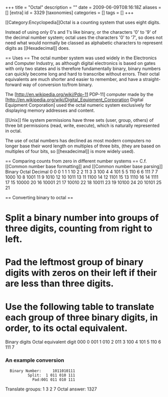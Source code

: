 +++
title = "Octal"
description = ""
date = 2009-06-09T08:16:18Z
aliases = []
[extra]
id = 3329
[taxonomies]
categories = []
tags = []
+++

[[Category:Encyclopedia]]Octal is a counting system that uses eight digits.

Instead of using only 0's and 1's like binary, or the characters '0' to '9' of the decimal number system; octal uses the characters '0' to '7', so does not need what would normally be classed as alphabetic characters to represent digits as [[Hexadecimal]] does.

== Uses ==
The octal number system was used widely in the Electronics and Computer Industry, as although digital electronics is based on gates with only two states and is therefore fundamentally binary, binary numbers can quickly become long and hard to transcribe without errors. Their octal equivalents are much shorter and easier to remember, and have a straight-forward way of conversion to/from binary.

The [http://en.wikipedia.org/wiki/Pdp-11 PDP-11] computer made by the [http://en.wikipedia.org/wiki/Digital_Equipment_Corporation Digital Equipment Corporation] used the octal numeric system exclusively for displaying memory addresses and content.

[[Unix]] file system permissions have three sets (user, group, others) of three bit permissions (read, write, execute), which is naturally represented in octal.

The use of octal numbers has declined as most modern computers no longer base their word length on multiples of three bits, (they are based on multiples of four bits, so [[hexadecimal]] is more widely used).

== Comparing counts from zero in different number systems ==
C.f. [[Common number base formatting]] and [[Common number base parsing]]
      Binary
          Octal
             Decimal
      0   0  0
      1   1  1
     10   2  2
     11   3  3
    100   4  4
    101   5  5
    110   6  6
    111   7  7
   1000  10  8
   1001  11  9
   1010  12 10
   1011  13 11
   1100  14 12
   1101  15 13
   1110  16 14
   1111  17 15
  10000  20 16
  10001  21 17
  10010  22 18
  10011  23 19
  10100  24 20
  10101  25 21

== Converting binary to octal ==
# Split a binary number into groups of three digits, counting from right to left.
# Pad the leftmost group of binary digits with zeros on their left if their are less than three digits.
# Use the following table to translate each group of three binary digits, in order, to its octal equivalent. 
 Binary digits
      Octal equivalent digit
 000  0
 001  1
 010  2
 011  3
 100  4
 101  5
 110  6
 111  7


###  An example conversion 

      Binary Number:     1011010111
              Split:  1 011 010 111
                Pad:001 011 010 111
   Translate groups:  1   3   2   7
       Octal answer:           1327
